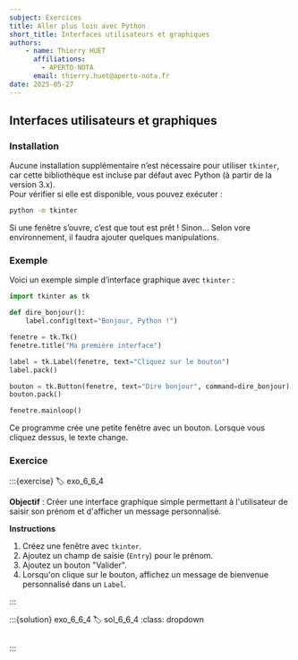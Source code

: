```yaml
---
subject: Exercices
title: Aller plus loin avec Python
short_title: Interfaces utilisateurs et graphiques
authors: 
    - name: Thierry HUET
      affiliations: 
        - APERTO-NOTA
      email: thierry.huet@aperto-nota.fr
date: 2025-05-27
---
```


## Interfaces utilisateurs et graphiques

### Installation

Aucune installation supplémentaire n’est nécessaire pour utiliser `tkinter`, car cette bibliothèque est incluse par défaut avec Python (à partir de la version 3.x).  
Pour vérifier si elle est disponible, vous pouvez exécuter :

```bash
python -m tkinter
```

Si une fenêtre s’ouvre, c’est que tout est prêt ! Sinon... Selon vore environnement, il faudra ajouter quelques manipulations.

### Exemple

Voici un exemple simple d’interface graphique avec `tkinter` :

```python
import tkinter as tk

def dire_bonjour():
    label.config(text="Bonjour, Python !")

fenetre = tk.Tk()
fenetre.title("Ma première interface")

label = tk.Label(fenetre, text="Cliquez sur le bouton")
label.pack()

bouton = tk.Button(fenetre, text="Dire bonjour", command=dire_bonjour)
bouton.pack()

fenetre.mainloop()
```

Ce programme crée une petite fenêtre avec un bouton. Lorsque vous cliquez dessus, le texte change.

### Exercice

:::{exercise}
:label: exo_6_6_4

**Objectif** : Créer une interface graphique simple permettant à l'utilisateur de saisir son prénom et d'afficher un message personnalisé.

**Instructions**  
1. Créez une fenêtre avec `tkinter`.
2. Ajoutez un champ de saisie (`Entry`) pour le prénom.
3. Ajoutez un bouton "Valider".
4. Lorsqu'on clique sur le bouton, affichez un message de bienvenue personnalisé dans un `Label`.

:::

:::{solution} exo_6_6_4
:label: sol_6_6_4
:class: dropdown

```{literalinclude} ./bin/exo_6_6_4.py

```

:::

